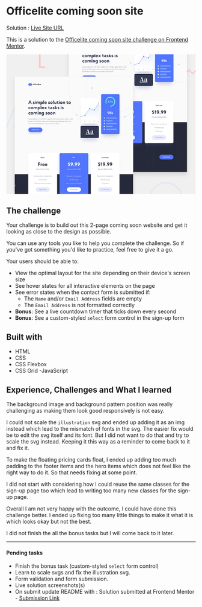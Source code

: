 # Officelite coming soon site

Solution : [Live Site URL](https://frontend-mentor-challenges-ecru.vercel.app/officelite-coming-soon-site/)

This is a solution to the [Officelite coming soon site challenge on Frontend Mentor](https://www.frontendmentor.io/challenges/officelite-coming-soon-site-M4DIPNz8g).

![Design preview for the Officelite coming soon site coding challenge](./preview.jpg)

## The challenge

Your challenge is to build out this 2-page coming soon website and get it looking as close to the design as possible.

You can use any tools you like to help you complete the challenge. So if you've got something you'd like to practice, feel free to give it a go.

Your users should be able to:

- View the optimal layout for the site depending on their device's screen size
- See hover states for all interactive elements on the page
- See error states when the contact form is submitted if:
  - The `Name` and/or `Email Address` fields are empty
  - The `Email Address` is not formatted correctly
- **Bonus**: See a live countdown timer that ticks down every second
- **Bonus**: See a custom-styled `select` form control in the sign-up form

## Built with

- HTML
- CSS
- CSS Flexbox
- CSS Grid
  -JavaScript

## Experience, Challenges and What I learned

The background image and background pattern position was really challenging as making them look good responsively is not easy.

I could not scale the `illustration` svg and ended up adding it as an img instead which lead to the mismatch of fonts in the svg. The easier fix would be to edit the svg itself and its font. But I did not want to do that and try to scale the svg instead. Keeping it this way as a reminder to come back to it and fix it.

To make the floating pricing cards float, I ended up adding too much padding to the footer items and the hero items which does not feel like the right way to do it. So that needs fixing at some point.

I did not start with considering how I could reuse the same classes for the sign-up page too which lead to writing too many new classes for the sign-up page.

Overall I am not very happy with the outcome, I could have done this challenge better. I ended up fixing too many little things to make it what it is which looks okay but not the best.

I did not finish the all the bonus tasks but I will come back to it later.

---

#### Pending tasks

- Finish the bonus task (custom-styled `select` form control)
- Learn to scale svgs and fix the illustration svg.
- Form validation and form submission.
- Live solution screenshots(s)
- On submit update README with : Solution submitted at Frontend Mentor - [Submission Link]()
